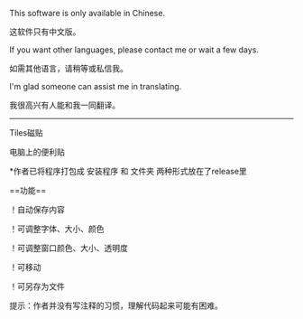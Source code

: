 This software is only available in Chinese.

这软件只有中文版。

If you want other languages, please contact me or wait a few days.

如需其他语言，请稍等或私信我。

I'm glad someone can assist me in translating.

我很高兴有人能和我一同翻译。

------------------------------------------

Tiles磁贴

电脑上的便利贴

*作者已将程序打包成 安装程序 和 文件夹 两种形式放在了release里

==功能==

！自动保存内容

！可调整字体、大小、颜色

！可调整窗口颜色、大小、透明度

！可移动

！可另存为文件

提示：作者并没有写注释的习惯，理解代码起来可能有困难。
